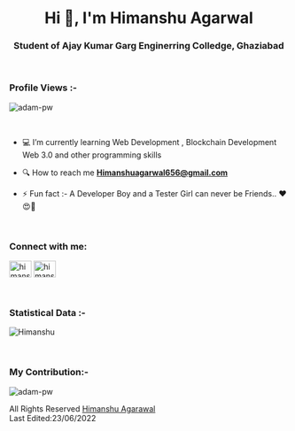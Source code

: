 <h1 align="center">Hi 👋, I'm  Himanshu Agarwal</h1>
<h3 align="center">Student of Ajay Kumar Garg Enginerring Colledge, Ghaziabad</h3>

<br>

<p align="right"> <h3>Profile Views :-</h3> <img src="https://komarev.com/ghpvc/?username=Himanshu442001&label=Profile%20views&color=0e75b6&style=flat"
    alt="adam-pw" /> 
  </p>

<br>




- 💻 I’m currently learning Web Development , Blockchain Development Web 3.0 and other programming skills

- 🔍 How to reach me **Himanshuagarwal656@gmail.com**

- ⚡ Fun fact :- A Developer Boy and a Tester Girl can never be Friends.. ❤️😍🤣
<br>

<h3 align="left">Connect with me:</h3>
<p align="left">
  <a href="https://www.linkedin.com/in/himanshu-agarwal-48b615211" target="blank"><img align="center" src="https://raw.githubusercontent.com/rahuldkjain/github-profile-readme-generator/master/src/images/icons/Social/linked-in-alt.svg" alt="himanshu442001" height="30" width="40" /></a>
  <a href="https://instagram.com/the_spritual_boy" target="blank"><img align ="center"src="https://raw.githubusercontent.com/rahuldkjain/github-profile-readme-generator/master/src/images/icons/Social/instagram.svg" alt="himanshu442001" height="30" width="40" /></a>
   

</p>
<br>
<h3>Statistical Data :-</h3>
<p><img align="center"
    src="https://github-readme-stats.vercel.app/api/top-langs?username=Himanshu442001&show_icons=true&locale=en&bg_color=0d1117&text_color=ffffff&layout=compact"
    alt="Himanshu" 
    bg_color=#808080/></p>

<br>
<h3 align="left">My Contribution:-</h3>

<p><img align="center" src="https://github-readme-streak-stats.herokuapp.com/?user=Himanshu442001&theme=dark&background=0d1117&date_format=M%20j%5B%2C%20Y%5D" alt="adam-pw" /></p>
      

All Rights Reserved [Himanshu Agarawal](https://github.com/Himanshu442001)
<br>
Last Edited:23/06/2022

<!---
Himanshu442001/Himanshu442001 is a ✨ special ✨ repository because its `README.md` (this file) appears on your GitHub profile.
You can click the Preview link to take a look at your changes.
--->
